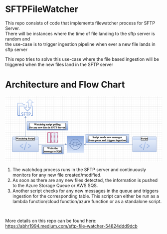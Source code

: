 # SFTPFileWatcher

This repo consists of code that implements filewatcher process for SFTP Server.
<br>
There will be instances where the time of file landing to the sftp server is random and <br>
the use-case is to trigger ingestion pipeline when ever a new file lands in sftp server

This repo tries to solve this use-case where the file based ingestion will be triggered when the new files land in the SFTP server

# Architecture and Flow Chart

![image description](architecture.png)

1. The watchdog process runs in the SFTP server and continuously monitors for any new file created/modified.
2. As soon as there are any new files detected, the information is pushed to the Azure Storage Queue or AWS SQS.
3. Another script checks for any new messages in the queue and triggers ingestion for the corresponding table. This script can either be run as a lambda function/cloud function/azure function or as a standalone script.


<br>

More details on this repo can be found here: https://abhr1994.medium.com/sftp-file-watcher-54824ddd9dcb